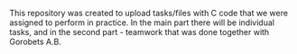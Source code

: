 This repository was created to upload tasks/files with C code that we were assigned to perform in practice. In the main part there will be individual tasks, and in the second part - teamwork that was done together with Gorobets A.B.
